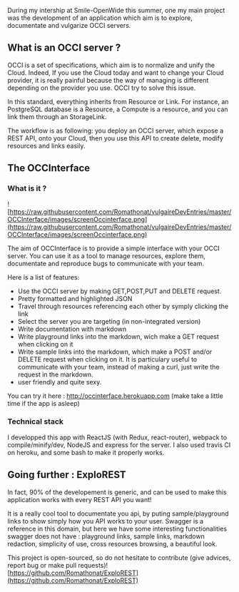 
During my intership at Smile-OpenWide this summer, one my main project was the development of an application which aim is
to explore, documentate and vulgarize OCCI servers.

## What is an OCCI server ?
OCCI is a set of specifications, which aim is to normalize and unify the Cloud. Indeed, If you use the Cloud today and want 
to change your Cloud provider, it is really painful because the way of managing is different depending on the provider
you use. OCCI try to solve this issue.

In this standard, everything inherits from Resource or Link. For instance, an PostgreSQL database is a Resource, a Compute 
is a resource, and you can link them through an StorageLink.

The workflow is as following: you deploy an OCCI server, which expose a REST API, onto your Cloud, then you use this API to create
delete, modify resources and links easily.

## The OCCInterface
### What is it ?
![https://raw.githubusercontent.com/Romathonat/vulgaireDevEntries/master/OCCInterface/images/screenOccinterface.png](https://raw.githubusercontent.com/Romathonat/vulgaireDevEntries/master/OCCInterface/images/screenOccinterface.png)

The aim of OCCInterface is to provide a simple interface with your OCCI server. You can use it as a tool to manage resources, 
explore them, documentate and reproduce bugs to communicate with your team.

Here is a list of features:
- Use the OCCI server by making GET,POST,PUT and DELETE request.
- Pretty formatted and highlighted JSON
- Travel through resources referencing each other by symply clicking the link
- Select the server you are targeting (in non-integrated version)
- Write documentation with markdown
- Write playground links into the markdown, wich make a GET request when clicking on it
- Write sample links into the markdown, which make a POST and/or DELETE request when clicking on it. It is particulary useful to communicate with your team, instead of making a curl, just write the request in the markdown. 
- user friendly and quite sexy.

You can try it here : http://occinterface.herokuapp.com (make take a little time if the app is asleep)


### Technical stack
I developped this app with ReactJS (with Redux, react-router), webpack to compile/minify/dev, NodeJS and express for the server. I also
used travis CI on heroku, and some bash to make it properly works.

## Going further : ExploREST
In fact, 90% of the developement is generic, and can be used to make this application works with every REST API you want!  

It is a really cool tool to documentate you api, by puting sample/playground links to show simply how you API works to your user. Swagger is a reference in this domain, but here we have some interesting functionalities swagger does not have : playground links, sample links, markdown redaction, simplicity of use, cross resources browsing, a beautiful look.

This project is open-sourced, so do not hesitate to contribute (give advices, report bug or make pull requests)! [https://github.com/Romathonat/ExploREST](https://github.com/Romathonat/ExploREST)


